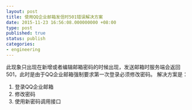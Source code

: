 ```yaml
---
layout: post
title: 使用QQ企业邮箱发信时501错误解决方案
date: 2015-11-23 16:56:08.000000000 +08:00
type: post
published: true
status: publish
categories:
- engineering
---
```

此现象只出现在新增或者编辑邮箱密码的时候出现，发送邮箱时服务端会返回501，此时是由于QQ企业邮箱强制要求第一次登录必须修改密码。
解决方案是：
1. 登录QQ企业邮箱
2. 修改密码
3. 使用新密码调用接口
